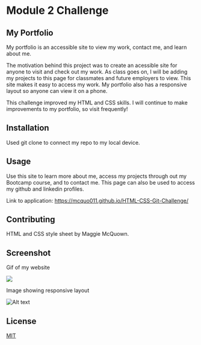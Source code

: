 # Module 2 Challenge

## My Portfolio

My portfolio is an accessible site to view my work, contact me, and learn about me.

The motivation behind this project was to create an acessible site for anyone to visit and check out my work. As class goes on, I will be adding my projects to this page for classmates and future employers to view. This site makes it easy to access my work. My portfolio also has a responsive layout so anyone can view it on a phone. 

This challenge improved my HTML and CSS skills. I will continue to make improvements to my portfolio, so visit frequently! 

## Installation

Used git clone to connect my repo to my local device. 

## Usage

Use this site to learn more about me, access my projects through out my Bootcamp course, and to contact me. This page can also be used to access my github and linkedin profiles.

Link to application: https://mcquo011.github.io/HTML-CSS-Git-Challenge/

## Contributing

HTML and CSS style sheet by Maggie McQuown. 

## Screenshot

Gif of my website

![](/MyWork/images/Gify.gif)

Image showing responsive layout

![Alt text](/MyWork/images/responsive.png?raw=true "Screenshot of App")

## License

[MIT](https://choosealicense.com/licenses/mit/)